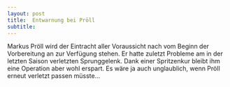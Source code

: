 ```yaml
---
layout: post
title:  Entwarnung bei Pröll
subtitle:  
---
```


Markus Pröll wird der Eintracht aller Voraussicht nach vom Beginn der Vorbereitung an zur Verfügung stehen. Er hatte zuletzt Probleme am in der letzten Saison verletzten Sprunggelenk. Dank einer Spritzenkur bleibt ihm eine Operation aber wohl erspart. Es wäre ja auch unglaublich, wenn Pröll erneut verletzt passen müsste...



